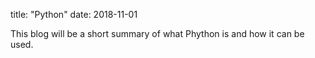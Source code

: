 title: "Python"
date: 2018-11-01

This blog will be a short summary of what Phython is and how it can be used. 
